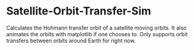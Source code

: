 # Satellite-Orbit-Transfer-Sim
Calculates the Hohmann transfer orbit of a satellite moving orbits. It also animates the orbits with matplotlib if one chooses to. Only supports orbit transfers between orbits around Earth for right now.
